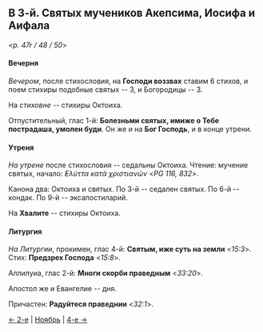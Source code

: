 ## В 3-й. Святых мучеников Акепсима, Иосифа и Аифала

<*p. 47r / 48 / 50*>

#### Вечерня

*Вечером*, после стихословия, на **Господи воззвах** ставим 6 стихов, и поем стихиры подобные святых -- 3, 
и Богородицы -- 3. 

На *стиховне* -- стихиры Октоиха.   

Отпустительный, глас 1-й: **Болезньми святых, имиже о Тебе пострадаша, умолен буди**.
Он же и на **Бог Господь**, и в конце утрени. 

#### Утреня

*На утрене* после стихословия -- седальны Октоиха. 
Чтение: мучение святых, начало: *̓Ελύττα κατὰ χριστιανῶν* <*PG 116, 832*>. 

Канона два: Октоиха и святых. 
По 3-й -- седален святых. 
По 6-й -- кондак. 
По 9-й -- эксапостиларий. 

На **Хвалите** -- стихиры Октоиха.  

#### Литургия

*На Литургии*, прокимен, глас 4-й: **Святым, иже суть на земли** <*15:3*>. 
Стих: **Предзрех Господа** <*15:8*>. 

Аллилуиа, глас 2-й: **Многи скорби праведным** <*33:20*>. 

Апостол же и Евангелие -- дня. 

Причастен: **Радуйтеся праведнии** <*32:1*>. 
 
[← 2-е](11_02_MES.ru.md) | [Ноябрь](README.md#3-й) | [4-е →](11_04_MES.ru.md) 
